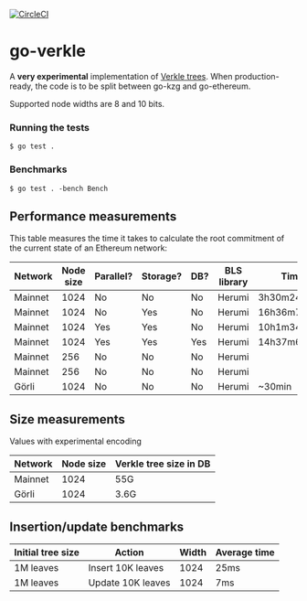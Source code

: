 [![CircleCI](https://circleci.com/gh/gballet/go-verkle.svg?style=shield)](https://circleci.com/gh/gballet/go-verkle)

# go-verkle

A **very experimental** implementation of [Verkle trees](https://notes.ethereum.org/nrQqhVpQRi6acQckwm1Ryg). When production-ready, the code is to be split between go-kzg and go-ethereum.

Supported node widths are 8 and 10 bits.

### Running the tests

```
$ go test .
```

### Benchmarks

```
$ go test . -bench Bench
```

## Performance measurements

This table measures the time it takes to calculate the root commitment of the current state of an Ethereum network:

|Network|Node size|Parallel?|Storage?|DB?|BLS library|Time|# accounts|#slots|
|-------|---------|---------|--------|---|-----------|----|----------|------|
|Mainnet|1024|No|No|No|Herumi|3h30m24.663s|114215117|0|
|Mainnet|1024|No|Yes|No|Herumi|16h36m7.043s|114215117|400223042|
|Mainnet|1024|Yes|Yes|No|Herumi|10h1m34.056s|114215117|400223042|
|Mainnet|1024|Yes|Yes|Yes|Herumi|14h37m6.533s|114215117|400223042|
|Mainnet|256|No|No|No|Herumi||114215117|0|
|Mainnet|256|No|No|No|Herumi||114215117|400223042|
|Görli|1024|No|No|No|Herumi|~30min|1104810|35900044|

## Size measurements

Values with experimental encoding

|Network|Node size|Verkle tree size in DB|
|-------|---------|----------------------|
|Mainnet|1024|55G|
|Görli|1024|3.6G|


## Insertion/update benchmarks

|Initial tree size|Action|Width|Average time|
|-----------------|------|-----|------------|
|1M leaves|Insert 10K leaves|1024|25ms|
|1M leaves|Update 10K leaves|1024|7ms|
